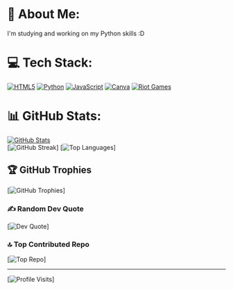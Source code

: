 # 💫 About Me:
I'm studying and working on my Python skills :D

# 💻 Tech Stack:
[![HTML5](https://img.shields.io/badge/html5-%23E34F26.svg?style=for-the-badge&logo=html5&logoColor=white)](https://developer.mozilla.org/en-US/docs/Web/HTML) 
[![Python](https://img.shields.io/badge/python-3670A0?style=for-the-badge&logo=python&logoColor=ffdd54)](https://www.python.org/) 
[![JavaScript](https://img.shields.io/badge/javascript-%23323330.svg?style=for-the-badge&logo=javascript&logoColor=%23F7DF1E)](https://developer.mozilla.org/en-US/docs/Web/JavaScript) 
[![Canva](https://img.shields.io/badge/Canva-%2300C4CC.svg?style=for-the-badge&logo=Canva&logoColor=white)](https://www.canva.com/) 
[![Riot Games](https://img.shields.io/badge/riotgames-D32936.svg?style=for-the-badge&logo=riotgames&logoColor=white)](https://tracker.gg/valorant/profile/riot/TH%20Kiol%23kiol/overview) 

# 📊 GitHub Stats:
[![GitHub Stats](https://github-readme-stats.vercel.app/api?username=DarioCoder&theme=dark&hide_border=false&include_all_commits=false&count_private=false)](https://github.com/DarioCoder)  
[![GitHub Streak](https://nirzak-streak-stats.vercel.app/?user=DarioCoder&theme=dark&hide_border=false)]
[![Top Languages](https://github-readme-stats.vercel.app/api/top-langs/?username=DarioCoder&theme=dark&hide_border=false&include_all_commits=false&count_private=false&layout=compact)]

## 🏆 GitHub Trophies
[![GitHub Trophies](https://github-profile-trophy.vercel.app/?username=DarioCoder&theme=radical&no-frame=false&no-bg=true&margin-w=4)]

### ✍️ Random Dev Quote
[![Dev Quote](https://quotes-github-readme.vercel.app/api?type=horizontal&theme=radical)]

### 🔝 Top Contributed Repo
[![Top Repo](https://github-contributor-stats.vercel.app/api?username=DarioCoder&limit=5&theme=dark&combine_all_yearly_contributions=true)]

---
[![Profile Visits](https://visitcount.itsvg.in/api?id=DarioCoder&icon=0&color=0)]
